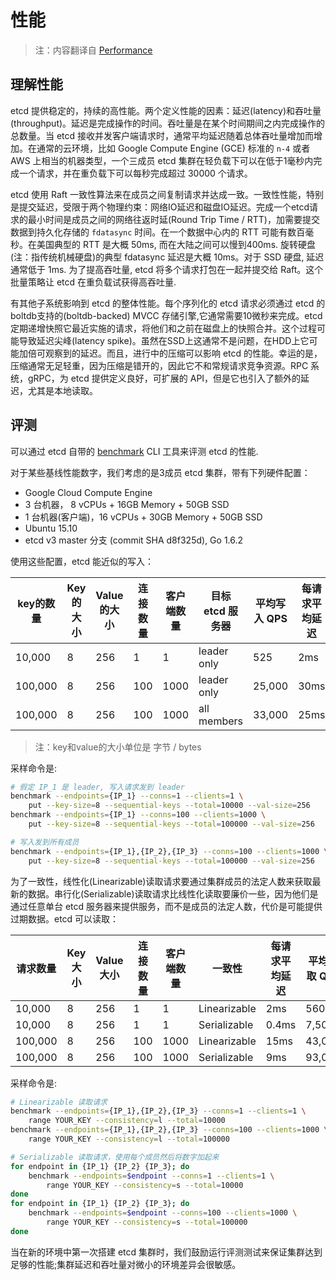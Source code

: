 # 性能

> 注：内容翻译自 [Performance](https://github.com/coreos/etcd/blob/master/Documentation/op-guide/performance.md)


## 理解性能

etcd 提供稳定的，持续的高性能。两个定义性能的因素：延迟(latency)和吞吐量(throughput)。延迟是完成操作的时间。吞吐量是在某个时间期间之内完成操作的总数量。当 etcd 接收并发客户端请求时，通常平均延迟随着总体吞吐量增加而增加。在通常的云环境，比如 Google Compute Engine (GCE) 标准的 `n-4` 或者 AWS 上相当的机器类型，一个三成员 etcd 集群在轻负载下可以在低于1毫秒内完成一个请求，并在重负载下可以每秒完成超过 30000 个请求。

etcd 使用 Raft 一致性算法来在成员之间复制请求并达成一致。一致性性能，特别是提交延迟，受限于两个物理约束：网络IO延迟和磁盘IO延迟。完成一个etcd请求的最小时间是成员之间的网络往返时延(Round Trip Time / RTT)，加需要提交数据到持久化存储的 `fdatasync` 时间。在一个数据中心内的 RTT 可能有数百毫秒。在美国典型的 RTT 是大概 50ms, 而在大陆之间可以慢到400ms. 旋转硬盘(注：指传统机械硬盘)的典型 fdatasync 延迟是大概 10ms。对于 SSD 硬盘, 延迟通常低于 1ms. 为了提高吞吐量, etcd 将多个请求打包在一起并提交给 Raft。这个批量策略让 etcd 在重负载试获得高吞吐量.

有其他子系统影响到 etcd 的整体性能。每个序列化的 etcd 请求必须通过 etcd 的 boltdb支持的(boltdb-backed) MVCC 存储引擎,它通常需要10微秒来完成。etcd 定期递增快照它最近实施的请求，将他们和之前在磁盘上的快照合并。这个过程可能导致延迟尖峰(latency spike)。虽然在SSD上这通常不是问题，在HDD上它可能加倍可观察到的延迟。而且，进行中的压缩可以影响 etcd 的性能。幸运的是，压缩通常无足轻重，因为压缩是错开的，因此它不和常规请求竞争资源。RPC 系统，gRPC，为 etcd 提供定义良好，可扩展的 API，但是它也引入了额外的延迟，尤其是本地读取。

## 评测

可以通过 etcd 自带的 [benchmark](https://github.com/coreos/etcd/tree/master/tools/benchmark) CLI 工具来评测 etcd 的性能.

对于某些基线性能数字，我们考虑的是3成员 etcd 集群，带有下列硬件配置：

- Google Cloud Compute Engine
- 3 台机器， 8 vCPUs + 16GB Memory + 50GB SSD
- 1 台机器(客户端)，16 vCPUs + 30GB Memory + 50GB SSD
- Ubuntu 15.10
- etcd v3 master 分支 (commit SHA d8f325d), Go 1.6.2

使用这些配置，etcd 能近似的写入：

| key的数量 | Key的大小 | Value的大小 | 连接数量 | 客户端数量 | 目标 etcd 服务器 | 平均写入 QPS | 每请求平均延迟 | 内存 |
|----------------|-------------------|---------------------|-----------------------|-------------------|--------------------|-------------------|-----------------------------|--------|
| 10,000 | 8 | 256 | 1 | 1 | leader only | 525 | 2ms | 35 MB |
| 100,000 | 8 | 256 | 100 | 1000 | leader only | 25,000 | 30ms | 35 MB |
| 100,000 | 8 | 256 | 100 | 1000 | all members | 33,000 | 25ms | 35 MB |

> 注：key和value的大小单位是 字节 / bytes

采样命令是:

```bash
# 假定 IP_1 是 leader, 写入请求发到 leader
benchmark --endpoints={IP_1} --conns=1 --clients=1 \
    put --key-size=8 --sequential-keys --total=10000 --val-size=256
benchmark --endpoints={IP_1} --conns=100 --clients=1000 \
    put --key-size=8 --sequential-keys --total=100000 --val-size=256

# 写入发到所有成员
benchmark --endpoints={IP_1},{IP_2},{IP_3} --conns=100 --clients=1000 \
    put --key-size=8 --sequential-keys --total=100000 --val-size=256
```

为了一致性，线性化(Linearizable)读取请求要通过集群成员的法定人数来获取最新的数据。串行化(Serializable)读取请求比线性化读取要廉价一些，因为他们是通过任意单台 etcd 服务器来提供服务，而不是成员的法定人数，代价是可能提供过期数据。etcd 可以读取：

| 请求数量 | Key 大小 | Value 大小 | 连接数量 | 客户端数量 | 一致性 | 每请求平均延迟 | 平均读取 QPS |
|--------------------|-------------------|---------------------|-----------------------|-------------------|-------------|-----------------------------|------------------|
| 10,000 | 8 | 256 | 1 | 1 | Linearizable | 2ms | 560 |
| 10,000 | 8 | 256 | 1 | 1 | Serializable | 0.4ms | 7,500 |
| 100,000 | 8 | 256 | 100 | 1000 | Linearizable | 15ms | 43,000 |
| 100,000 | 8 | 256 | 100 | 1000 | Serializable | 9ms | 93,000 |

采样命令是:

```bash
# Linearizable 读取请求
benchmark --endpoints={IP_1},{IP_2},{IP_3} --conns=1 --clients=1 \
    range YOUR_KEY --consistency=l --total=10000
benchmark --endpoints={IP_1},{IP_2},{IP_3} --conns=100 --clients=1000 \
    range YOUR_KEY --consistency=l --total=100000

# Serializable 读取请求，使用每个成员然后将数字加起来
for endpoint in {IP_1} {IP_2} {IP_3}; do
    benchmark --endpoints=$endpoint --conns=1 --clients=1 \
        range YOUR_KEY --consistency=s --total=10000
done
for endpoint in {IP_1} {IP_2} {IP_3}; do
    benchmark --endpoints=$endpoint --conns=100 --clients=1000 \
        range YOUR_KEY --consistency=s --total=100000
done
```

当在新的环境中第一次搭建 etcd 集群时，我们鼓励运行评测测试来保证集群达到足够的性能;集群延迟和吞吐量对微小的环境差异会很敏感。

